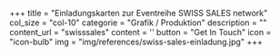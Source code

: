 +++
  title = "Einladungskarten zur Eventreihe SWISS SALES network"
  col_size = "col-10"
  categorie = "Grafik / Produktion"
  description = ""
  content_url = "swisssales"
  content = ''
  button = "Get In Touch"
  icon = "icon-bulb"
  img = "img/references/swiss-sales-einladung.jpg"
+++